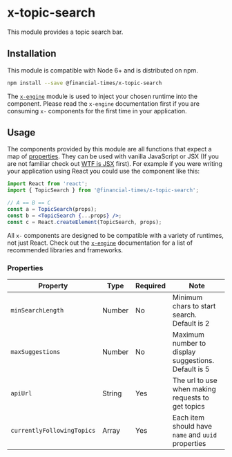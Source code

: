 # x-topic-search

This module provides a topic search bar.


## Installation

This module is compatible with Node 6+ and is distributed on npm.

```bash
npm install --save @financial-times/x-topic-search
```

The [`x-engine`][engine] module is used to inject your chosen runtime into the component. Please read the `x-engine` documentation first if you are consuming `x-` components for the first time in your application.

[engine]: https://github.com/Financial-Times/x-dash/tree/master/packages/x-engine


## Usage

The components provided by this module are all functions that expect a map of [properties](#properties). They can be used with vanilla JavaScript or JSX (If you are not familiar check out [WTF is JSX][jsx-wtf] first). For example if you were writing your application using React you could use the component like this:

```jsx
import React from 'react';
import { TopicSearch } from '@financial-times/x-topic-search';

// A == B == C
const a = TopicSearch(props);
const b = <TopicSearch {...props} />;
const c = React.createElement(TopicSearch, props);
```

All `x-` components are designed to be compatible with a variety of runtimes, not just React. Check out the [`x-engine`][engine] documentation for a list of recommended libraries and frameworks.

[jsx-wtf]: https://jasonformat.com/wtf-is-jsx/

### Properties

Property                | Type   | Required | Note
------------------------|--------|----------|------------------
`minSearchLength`       | Number | No       | Minimum chars to start search. Default is 2
`maxSuggestions`        | Number | No       | Maximum number to display suggestions. Default is 5
`apiUrl`                | String | Yes      | The url to use when making requests to get topics
`currentlyFollowingTopics` | Array | Yes    | Each item should have `name` and `uuid` properties

